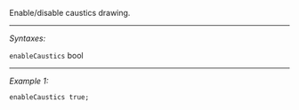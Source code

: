 Enable/disable caustics drawing.


---
*Syntaxes:*

`enableCaustics` bool

---
*Example 1:*

```sqf
enableCaustics true;
```